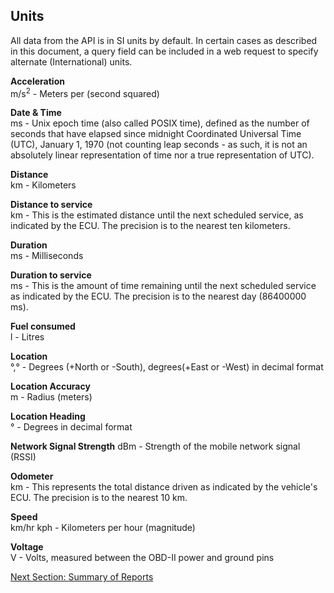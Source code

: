 <h2>Units</h2>  
All data from the API is in SI units by default. In certain cases as described in this document, a query field can be included in a web request to specify alternate (International) units.  

**Acceleration**  
m/s<sup>2</sup> - Meters per (second squared)  
  
**Date & Time**  
ms - Unix epoch time (also called POSIX time), defined as the number of seconds that have elapsed since midnight Coordinated Universal Time (UTC), January 1, 1970 (not counting leap seconds - as such, it is not an absolutely linear representation of time nor a true representation of UTC).  

**Distance**  
km - Kilometers  

**Distance to service**  
km - This is the estimated distance until the next scheduled service, as indicated by the ECU. The precision is to the nearest ten kilometers.  

**Duration**  
ms - Milliseconds  

**Duration to service**  
ms - This is the amount of time remaining until the next scheduled service as indicated by the ECU. The precision is to the nearest day (86400000 ms).  

**Fuel consumed**  
l - Litres  

**Location**  
°,° - Degrees (+North or -South), degrees(+East or -West) in decimal format  

**Location Accuracy**  
m - Radius (meters)  

**Location Heading**  
° - Degrees in decimal format  

**Network Signal Strength**
dBm - Strength of the mobile network signal (RSSI)  

**Odometer**  
km - This represents the total distance driven as indicated by the vehicle's ECU. The precision is to the nearest 10 km.  

**Speed**  
km/hr kph - Kilometers per hour (magnitude)  

**Voltage**  
V - Volts, measured between the OBD-II power and ground pins   

[Next Section: Summary of Reports](https://github.com/CarmaSys/CarmaLinkAPI/blob/1.4/summaryOfReports.md)
